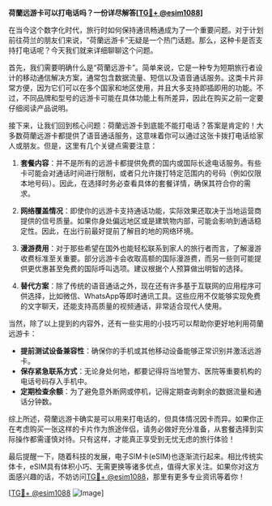 **荷蘭远游卡可以打电话吗？一份详尽解答[[TG💪+ @esim1088](https://t.me/s/esim1088)]**

在当今这个数字化时代，旅行时如何保持通讯畅通成为了一个重要问题。对于计划前往荷兰的朋友们来说，“荷蘭远游卡”无疑是一个热门话题。那么，这种卡是否支持打电话呢？今天我们就来详细聊聊这个问题。

首先，我们需要明确什么是“荷蘭远游卡”。简单来说，它是一种专为短期旅行者设计的移动通信解决方案，通常包含数据流量、短信以及语音通话服务。这类卡片非常方便，因为它们可以在多个国家和地区使用，并且大多支持即插即用的功能。不过，不同品牌和型号的远游卡可能在具体功能上有所差异，因此在购买之前一定要仔细阅读产品说明。

接下来，让我们回到核心问题：荷蘭远游卡到底能不能打电话？答案是肯定的！大多数荷蘭远游卡都提供了语音通话服务，这意味着你可以通过这张卡拨打电话给家人或朋友。但是，这里有几个关键点需要注意：

1. **套餐内容**：并不是所有的远游卡都提供免费的国内或国际长途电话服务。有些卡可能会对通话时间进行限制，或者只允许拨打特定范围内的号码（例如仅限本地号码）。因此，在选择时务必查看具体的套餐详情，确保其符合你的需求。

2. **网络覆盖情况**：即使你的远游卡支持通话功能，实际效果还取决于当地运营商提供的信号质量。如果你身处偏远地区或是建筑物内部，可能会影响到通话稳定性。因此，在出行前最好提前了解目的地的网络环境。

3. **漫游费用**：对于那些希望在国外也能轻松联系到家人的旅行者而言，了解漫游收费标准至关重要。部分远游卡会收取高额的国际漫游费，而另一些则可能提供更优惠甚至免费的国际呼叫选项。建议根据个人预算做出明智的选择。

4. **替代方案**：除了传统的语音通话之外，现在还有许多基于互联网的应用程序可供选择，比如微信、WhatsApp等即时通讯工具。这些应用不仅能够实现免费的文字聊天，还能支持高质量的视频通话，非常适合现代人使用。

当然，除了以上提到的内容外，还有一些实用的小技巧可以帮助你更好地利用荷蘭远游卡：

- **提前测试设备兼容性**：确保你的手机或其他移动设备能够正常识别并激活远游卡。
- **保存紧急联系方式**：无论身处何地，都要记得将当地警方、医院等重要机构的电话号码存入手机中。
- **定期检查余额**：为了避免意外断网或停机，记得定期查询剩余的数据流量和通话分钟数。

综上所述，荷蘭远游卡确实是可以用来打电话的，但具体情况因卡而异。如果你正在考虑购买一张这样的卡片作为旅途伴侣，请务必做好充分准备，从套餐选择到实际操作都需谨慎对待。只有这样，才能真正享受到无忧无虑的旅行体验！

最后提醒一下，随着科技的发展，电子SIM卡(eSIM)也逐渐流行起来。相比传统实体卡，eSIM具有体积小巧、无需更换等诸多优点，值得大家关注。如果你对这方面感兴趣的话，不妨访问[TG💪+ @esim1088](https://t.me/s/esim1088)，那里有更多专业资讯等着你！

[[TG💪+ @esim1088](https://t.me/s/esim1088) ![Image](https://i.postimg.cc/4NQfJmqS/Snipaste-2025-05-13-00-14-12.png)]